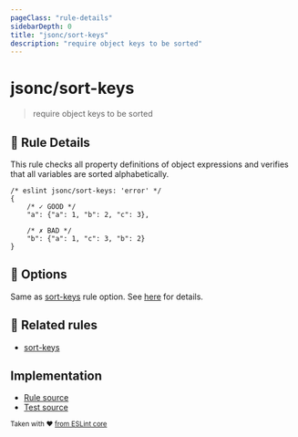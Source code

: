 ```yaml
---
pageClass: "rule-details"
sidebarDepth: 0
title: "jsonc/sort-keys"
description: "require object keys to be sorted"
---
```

# jsonc/sort-keys

> require object keys to be sorted

## :book: Rule Details

This rule checks all property definitions of object expressions and verifies that all variables are sorted alphabetically.

<eslint-code-block>

```json5
/* eslint jsonc/sort-keys: 'error' */
{
    /* ✓ GOOD */
    "a": {"a": 1, "b": 2, "c": 3},

    /* ✗ BAD */
    "b": {"a": 1, "c": 3, "b": 2}
}
```

</eslint-code-block>

## :wrench: Options

Same as [sort-keys] rule option. See [here](https://eslint.org/docs/rules/sort-keys#options) for details. 

## :couple: Related rules

- [sort-keys]

[sort-keys]: https://eslint.org/docs/rules/sort-keys

## Implementation

- [Rule source](https://github.com/ota-meshi/eslint-plugin-jsonc/blob/master/lib/rules/sort-keys.ts)
- [Test source](https://github.com/ota-meshi/eslint-plugin-jsonc/blob/master/tests/lib/rules/sort-keys.js)

<sup>Taken with ❤️ [from ESLint core](https://eslint.org/docs/rules/sort-keys)</sup>
